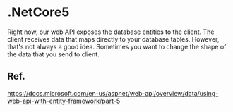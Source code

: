 # .NetCore5
Right now, our web API exposes the database entities to the client. The client receives data that maps directly to your database tables. However, that's not always a good idea. Sometimes you want to change the shape of the data that you send to client.

## Ref.
https://docs.microsoft.com/en-us/aspnet/web-api/overview/data/using-web-api-with-entity-framework/part-5
